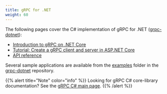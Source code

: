 ```yaml
---
title: gRPC for .NET
weight: 60
---
```


The following pages cover the C# implementation of gRPC for .NET
([grpc-dotnet][]):

- [Introduction to gRPC on .NET Core](https://docs.microsoft.com/aspnet/core/grpc)
- [Tutorial: Create a gRPC client and server in ASP.NET Core][tutorial]
- [API reference](api/)

Several sample applications are available from the [examples][] folder in the
[grpc-dotnet][] repository.

{{% alert title="Note" color="info" %}}
  Looking for gRPC C# core-library documentation?
  See the [gRPC C# main page](..).
{{% /alert %}}

[examples]: https://github.com/grpc/grpc-dotnet/tree/master/examples
[grpc-dotnet]: https://github.com/grpc/grpc-dotnet
[tutorial]: https://docs.microsoft.com/aspnet/core/tutorials/grpc/grpc-start
